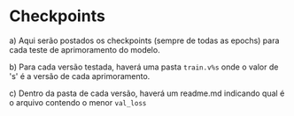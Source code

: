 # Checkpoints

a) Aqui serão postados os checkpoints (sempre de todas as epochs) para cada teste de aprimoramento do modelo.

b) Para cada versão testada, haverá uma pasta ```train.v%s``` onde o valor de 's' é a versão de cada aprimoramento.

c) Dentro da pasta de cada versão, haverá um readme.md indicando qual é o arquivo contendo o menor ```val_loss```
